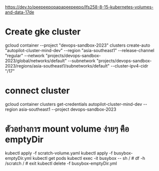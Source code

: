 https://dev.to/peepeepopapapeepeepo/lfs258-8-15-kubernetes-volumes-and-data-17de

# Create gke cluster
gcloud container --project "devops-sandbox-2023" clusters create-auto "autopilot-cluster-mind-dev" --region "asia-southeast1" --release-channel "regular" --network "projects/devops-sandbox-2023/global/networks/default" --subnetwork "projects/devops-sandbox-2023/regions/asia-southeast1/subnetworks/default" --cluster-ipv4-cidr "/17"

# connect cluster
gcloud container clusters get-credentials autopilot-cluster-mind-dev --region asia-southeast1 --project devops-sandbox-2023

# ตัวอย่างการ mount volume ง่ายๆ คือ emptyDir
kubectl apply -f scratch-volume.yaml
kubectl apply -f busybox-emptyDir.yml
kubectl get pods
kubectl exec -it busybox -- sh
/ # df -h /scratch
/ # exit
kubectl delete -f busybox-emptyDir.yml 
